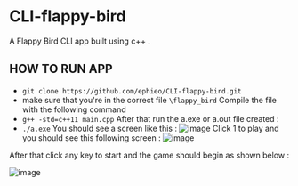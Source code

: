 # CLI-flappy-bird
A Flappy Bird CLI app built using c++ .
## HOW TO RUN APP 
- `git clone https://github.com/ephieo/CLI-flappy-bird.git` 
- make sure that you're in the correct file `\flappy_bird`
Compile the file with the following command 
- `g++ -std=c++11 main.cpp`
After that run the a.exe or a.out file created : 
- `./a.exe`
You should see a screen like this :
![image](https://user-images.githubusercontent.com/60614102/124470676-d2b5e880-dd93-11eb-99dd-411cfb429d81.png)
Click 1 to play and you should see this following screen :
![image](https://user-images.githubusercontent.com/60614102/124470743-e8c3a900-dd93-11eb-97e2-777b4082627e.png)


After that click any key to start and the game should begin as shown below : 

![image](https://media.giphy.com/media/yWO5zqrqKqpp9kaOhN/giphy.gif)
